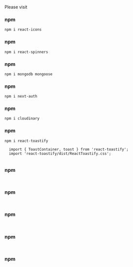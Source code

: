Please visit

### npm

```
npm i react-icons

```

### npm

```
npm i react-spinners

```

### npm

```
npm i mongodb mongoose

```

### npm

```
npm i next-auth

```

### npm

```
npm i cloudinary

```

### npm

```
npm i react-toastify

  import { ToastContainer, toast } from 'react-toastify';
  import 'react-toastify/dist/ReactToastify.css';
  
```

### npm

```


```

### npm

```


```

### npm

```


```

### npm

```


```

### npm

```


```
